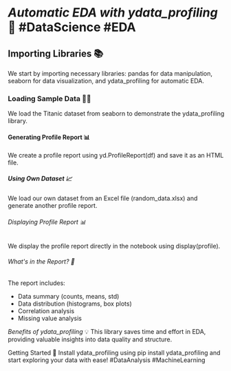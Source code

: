 # *Automatic EDA with ydata_profiling* 🤖 #DataScience #EDA

## Importing Libraries 📚
We start by importing necessary libraries: pandas for data manipulation, seaborn for data visualization, and ydata_profiling for automatic EDA.

### Loading Sample Data 🚣‍♀
We load the Titanic dataset from seaborn to demonstrate the ydata_profiling library.

#### Generating Profile Report 📊
We create a profile report using yd.ProfileReport(df) and save it as an HTML file.

##### Using Own Dataset 📈
We load our own dataset from an Excel file (random_data.xlsx) and generate another profile report.

###### Displaying Profile Report 📊
We display the profile report directly in the notebook using display(profile).

###### What's in the Report? 🤔
The report includes:

- Data summary (counts, means, std)
- Data distribution (histograms, box plots)
- Correlation analysis
- Missing value analysis

*Benefits of ydata_profiling* 💡
This library saves time and effort in EDA, providing valuable insights into data quality and structure.

Getting Started 🚀
Install ydata_profiling using pip install ydata_profiling and start exploring your data with ease! #DataAnalysis #MachineLearning
